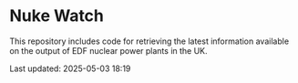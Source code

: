 # Nuke Watch

This repository includes code for retrieving the latest information available on the output of EDF nuclear power plants in the UK.

Last updated: 2025-05-03 18:19